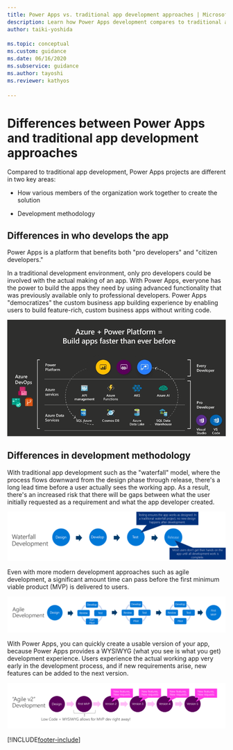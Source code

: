 ```yaml
---
title: Power Apps vs. traditional app development approaches | Microsoft Docs
description: Learn how Power Apps development compares to traditional app development in two key areas - how team members collaborate and the development process methodology
author: taiki-yoshida

ms.topic: conceptual
ms.custom: guidance
ms.date: 06/16/2020
ms.subservice: guidance
ms.author: tayoshi
ms.reviewer: kathyos

---
```


# Differences between Power Apps and traditional app development approaches

Compared to traditional app development, Power Apps projects are different in
two key areas:

- How various members of the organization work together to create the solution

- Development methodology

## Differences in who develops the app

Power Apps is a platform that benefits both "pro developers" and "citizen
developers."

In a traditional development environment, only pro developers could be involved with the
actual making of an app. With Power Apps, everyone has the power to build
the apps they need by using advanced functionality that was previously available only to
professional developers. Power Apps "democratizes" the custom business app
building experience by enabling users to build feature-rich, custom business
apps without writing code.

![Microsoft Power Platform and Azure ecosystem.](media/ecosystem.png "Microsoft Power Platform and Azure ecosystem")

## Differences in development methodology

With traditional app development such as the "waterfall" model, where the process flows downward from the design phase through release, there's a long lead time
before a user actually sees the working app. As a result, there's an increased risk
that there will be gaps between what the user initially requested as a requirement and what
the app developer created.

![Waterfall development: Design, develop, test, and release.](media/waterfall.png "Waterfall development: Design, develop, test, and release")

Even with more modern development approaches such as agile development,
a significant amount time can pass before the first minimum viable product (MVP) is
delivered to users.

![Agile development: Design, iterate several times, then release the first MVP.](media/agile.png "Agile development: Design, iterate several times, then release the first MVP]")

With Power Apps, you can quickly create a usable version of your app, because
Power Apps provides a WYSIWYG (what you see is what you get) development
experience. Users experience the actual working app very early in the
development process, and if new requirements arise, new features can be added to
the next version.

![Power Apps development: Low code plus WYSIWYG allows for an MVP to be developed right away.](media/power-apps-development.png "Power Apps development: Low code plus WYSIWYG allows for an MVP to be developed right away")


[!INCLUDE[footer-include](../../includes/footer-banner.md)]